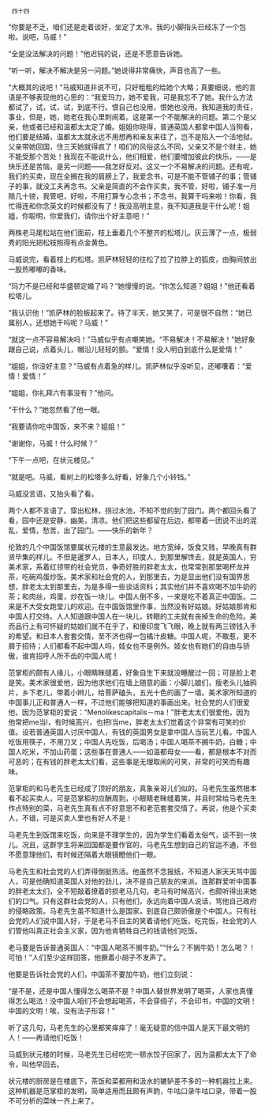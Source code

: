      四十四 

   “你要是不乏，咱们还是走着谈好，坐定了太冷。我的小脚指头已经冻了一个包啦。说吧，马威！” 

   “全是没法解决的问题！”他迟钝的说，还是不愿意告诉她。 

   “听一听，解决不解决是另一问题。”她说得非常痛快，声音也高了一些。 

   “大概其的说吧！”马威知道非说不可，只好粗粗的给她个大略；真要细说，他的言语是不够表现他的心思的：“我爱玛力，她不爱我，可是我忘不了她。我什么方法都试了，试，试，试，到底不行。恨自己也没用，恨她也没用。我知道我的责任，事业，但是，她，她老在我心里刺闹着。这是第一个不能解决的问题。第二个是父亲，他或者已经和温都太太定了婚。姐姐你晓得，普通英国人都拿中国人当狗看，他们要是结婚，温都太太就永远不用想再和亲友来往了，岂不是陷入一个活地狱。父亲带她回国，住三天她就得疯了！咱们的风俗这么不同，父亲又不是个财主，她不能受那个苦处！我现在不能说什么，他们相爱，他们要增加彼此的快乐，——是快乐还是苦恼，是另一问题——我怎好反对。这又一个不易解决的问题。还有呢，我们的买卖，现在全搁在我的肩膀上了，我爱念书，可是不能不管铺子的事；管铺子的事，就没工夫再念书。父亲是简直的不会作买卖，我不管，好啦，铺子准一月赔几十镑，我管吧，好啦，不用打算专心念书；不念书，我算干吗来啦！你看，我忙得连和你念英文的时候都没有了！我没高明主意，我不知道我是干什么呢！姐姐，你聪明，你爱我们，请你出个好主意吧！” 

   两株老马尾松站在他们面前，枝上垂着几个不整齐的松塔儿。灰云薄了一点，极弱秀的阳光把松枝照得有点金黄色。 

   马威说完，看着枝上的松塔。凯萨林轻轻的往松了拉了拉脖上的狐皮，由胸间放出一股热嘟嘟的香味。 

   “玛力不是已经和华盛顿定婚了吗？”她慢慢的说。“你怎么知道？姐姐！”他还看着松塔儿。 

   “我认识他！”凯萨林的脸板起来了。待了半天，她又笑了，可是很不自然：“她已属别人，还想她干吗呢？马威！” 

   “就这一点不容易解决吗！”马威似乎有点嘲笑她。“不易解决！不易解决！”她好象跟自己说，点着头儿，帽沿儿轻轻的颤。“爱情！没人明白到底什么是爱情！” 

   “姐姐，你没好主意？”马威有点着急的样儿。凯萨林似乎没听见，还嘟囔着：“爱情！爱情！” 

   “姐姐，你礼拜六有事没有？”他问。 

   “干什么？”她忽然看了他一眼。 

   “我要请你吃中国饭，来不来？姐姐！” 

   “谢谢你，马威！什么时候？” 

   “下午一点吧，在状元楼见。” 

   “就是吧。马威，看树上的松塔多么好看，好象几个小铃铛。” 

   马威没言语，又抬头看了看。 

   两个人都不言语了。穿出松林，拐过水池，不知不觉的到了园门。两个都回头看了看，园中还是安静，幽美，清凉。他们把这些都留在后边，都带着一团说不出的混乱，爱情，愁苦，出了园门。——快乐的新年？ 

   伦敦的几个中国饭馆要属状元楼的生意最发达。地方宽绰，饭食又贱，早晚真有群贤毕集的样儿。不但是暹罗人，日本人，印度人，到那里解馋去，就是英国人，穷美术家，系着红领带的社会党员，争奇好胜的胖老太太，也常常到那里喝杯龙井茶，吃碗鸡蛋炒饭。美术家和社会党的人，到那里去，为是显出他们没有国界思想，胖老太太到那里去，为是多得一些谈话资料；其实他们并不喜欢喝不加牛奶的茶；和肉丝，鸡蛋，炒在饭一块儿。中国人倒不多，一来是吃不着真正中国饭。二来是不大受女跑堂儿的欢迎。在中国饭馆里作事，当然没有好姑娘。好姑娘那肯和中国人打交待。人人知道跟中国人在一块儿，转眼的工夫就有丧掉生命的危险。美而品行上有可怀疑的姑娘们就不在乎了，和傻印度飞飞眼，晚上就有两三镑钱入手的希望。和日本人套套交情，至不济也得一包橘汁皮糖。中国人呢，不敢惹，更不屑于招待；人们都看不起中国人吗，妓女也不是例外。妓女也有她们的自由与骄傲，谁肯招呼人所不齿的中国人呢！ 

   范掌柜的颇有人缘儿，小眼睛眯缝着，好象自生下来就没睡醒过一回；可是脸上老是笑。美术家很爱他，因为他求他们在墙上随意的画：小脚儿娘们，瘦老头儿抽鸦片，乡下老儿，带着小辫儿，给菩萨磕头，五光十色的画了一墙。美术家所知道的中国事儿正和普通人一样，不过他们能够把知道的事画出来。社会党的人们很爱他，因为范掌柜的爱说：“Menolikescapitalis－ma！”胖老太太们很爱他，因为他常把me当I，有时候高兴，也把I当me，胖老太太们觉着这个非常有可笑的价值。设若普通英国人讨厌中国人，有钱的英国男女是拿中国人当玩艺儿看。中国人吃饭用筷子，不用刀叉；中国人先吃饭，后喝汤；中国人喝茶不搁牛奶，白糖；中国人吃米，不加山药蛋；这些事在普通人——如温都母女——看，都是根本不对而可恶的；在有钱的胖老太太们看，这些事是无理取闹的可笑，非常的可笑而有趣味。 

   范掌柜的和马老先生已经成了顶好的朋友，真象亲哥儿们似的。马老先生虽然根本看不起买卖人，可是范掌柜的应酬周到，小眼睛老眯缝着笑，并且时常给马老先生作点特别的菜，马老先生真有点不好意思不和老范套套交情了。再说，他是个买卖人，不错，可是买卖人里也有好人不是！ 

   马老先生到饭馆来吃饭，向来是不理学生的，因为学生们看着太俗气，谈不到一块儿。况且，这群学生将来回国都是要作官的，马老先生想到自己的官运不通，不但不愿意理他们，有时候还隔着大眼镜瞪他们一眼。 

   马老先生和社会党的人们弄得倒挺热活。他虽然不念报纸，不知道人家天天骂中国人，可是他确知道英国人对他的劲儿，决不是自己朋友的来派。连那群爱听中国事的胖老太太们，全不短敲着撩着的损老马几句。老马有时候高兴，也颇听得出来她们的口气。只有这群社会党的人，只有他们，永远向着中国人说话，骂他自己政府的侵略政策。马老先生虽不知道什么是国家，到底自己颇骄傲是个中国人。只有社会党的人们说中国人好，于是老马不自主的笑着请他们吃饭。吃完饭，社会党的人们管他叫真正社会主义家，因为他肯牺牲自己的钱请他们吃饭。 

   老马要是告诉普通英国人：“中国人喝茶不搁牛奶。”“什么？不搁牛奶！怎么喝？！可怕！”人们至少这样回答，他撅着小胡子不发声了。 

   他要是告诉社会党的人们，中国茶不要加牛奶，他们立刻说： 

   “是不是，还是中国人懂得怎么喝茶不是？中国人替世界发明了喝茶，人家也真懂得怎么喝法！没中国人咱们不会想起喝茶，不会穿绸子，不会印书，中国的文明！中国的文明！唉，没有法子形容！” 

   听了这几句，马老先生的心里都笑痒痒了！毫无疑意的信中国人是天下最文明的人！——再请他们吃饭！ 

   马威到状元楼的时候，马老先生已经吃完一顿水饺子回家了，因为温都太太下了命令，叫他早回去。 

   状元楼的厨房是在楼底下，茶饭和菜都用和汲水的辘轳差不多的一种机器拉上来。这种机器是范掌柜的发明，简单适用而且颇有声韵，牛咕口录牛咕口录，带着一股不可分析的菜味一齐上来了。 


